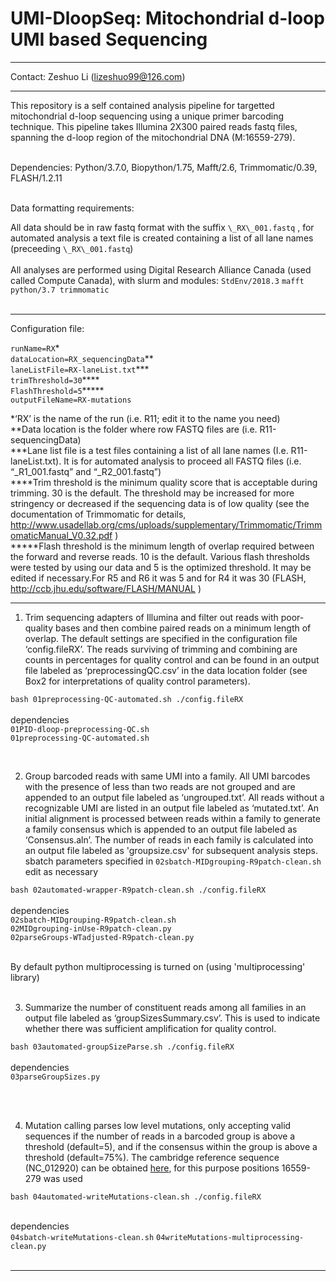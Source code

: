 # UMI-DloopSeq: Mitochondrial d-loop UMI based Sequencing

--------------

Contact: Zeshuo Li (lizeshuo99@126.com)

--------------

This repository is a self contained analysis pipeline for targetted mitochondrial d-loop sequencing using a unique primer barcoding technique.  This pipeline takes Illumina 2X300 paired reads fastq files, spanning the d-loop region of the mitochondrial DNA (M:16559-279).  

<br>
Dependencies: Python/3.7.0, Biopython/1.75, Mafft/2.6, Trimmomatic/0.39, FLASH/1.2.11
<br><br>

Data formatting requirements: <br>

All data should be in raw fastq format with the suffix `\_RX\_001.fastq` , for automated analysis a text file is created containing a list of all lane names (preceeding `\_RX\_001.fastq`)
<br><br>
All analyses are performed using Digital Research Alliance Canada (used called Compute Canada), with slurm and modules:
`StdEnv/2018.3`
`mafft python/3.7 trimmomatic`
<br><br>

----------------------


Configuration file:

`runName=RX`\*<br>
`dataLocation=RX_sequencingData`\*\*<br>
`laneListFile=RX-laneList.txt`\*\*\*<br>
`trimThreshold=30`\*\*\*\*<br>
`FlashThreshold=5`*****<br>
`outputFileName=RX-mutations`

\*‘RX’ is the name of the run (i.e. R11; edit it to the name you need)<br>
\*\*Data location is the folder where row FASTQ files are (i.e. R11-sequencingData)<br>
\*\*\*Lane list file is a test files containing a list of all lane names (I.e. R11-laneList.txt). It is for automated analysis to proceed all FASTQ files (i.e. “_R1_001.fastq” and “_R2_001.fastq”)<br>
\*\*\*\*Trim threshold is the minimum quality score that is acceptable during trimming. 30 is the default. The threshold may be increased for more stringency or decreased if the sequencing data is of low quality (see the documentation of Trimmomatic for details, http://www.usadellab.org/cms/uploads/supplementary/Trimmomatic/TrimmomaticManual_V0.32.pdf )<br>
\*\*\*\*\*Flash threshold is the minimum length of overlap required between the forward and reverse reads. 10 is the default. Various flash thresholds were tested by using our data and 5 is the optimized threshold. It may be edited if necessary.For R5 and R6 it was 5 and for R4 it was 30 (FLASH, http://ccb.jhu.edu/software/FLASH/MANUAL )<br>

----------------------


1. Trim sequencing adapters of Illumina and filter out reads with poor-quality bases and then combine paired reads on a minimum length of overlap. The default settings are specified in the configuration file ‘config.fileRX’. The reads surviving of trimming and combining are counts in percentages for quality control and can be found in an output file labeled as ‘preprocessingQC.csv’ in the data location folder (see Box2 for interpretations of quality control parameters).


  `bash 01preprocessing-QC-automated.sh ./config.fileRX`
<br><br>
dependencies<br>
`01PID-dloop-preprocessing-QC.sh`<br>
`01preprocessing-QC-automated.sh`<br>

<br>

2. Group barcoded reads with same UMI into a family. All UMI barcodes with the presence of less than two reads are not grouped and are appended to an output file labeled as ‘ungrouped.txt’. All reads without a recognizable UMI are listed in an output file labeled as ‘mutated.txt’.  An initial alignment is processed between reads within a family to generate a family consensus which is appended to an output file labeled as ‘Consensus.aln’. The number of reads in each family is calculated into an output file labeled as 'groupsize.csv' for subsequent analysis steps. <br>
sbatch parameters specified in `02sbatch-MIDgrouping-R9patch-clean.sh` edit as necessary

  `bash 02automated-wrapper-R9patch-clean.sh ./config.fileRX`
<br><br>
dependencies<br>
`02sbatch-MIDgrouping-R9patch-clean.sh`<br>
`02MIDgrouping-inUse-R9patch-clean.py`<br>
`02parseGroups-WTadjusted-R9patch-clean.py`<br><br>

By default python multiprocessing is turned on (using 'multiprocessing' library)
<br><br>

3. Summarize the number of constituent reads among all families in an output file labeled as ‘groupSizesSummary.csv’. This is used to indicate whether there was sufficient amplification for quality control.

  `bash 03automated-groupSizeParse.sh ./config.fileRX`
<br><br>
dependencies<br>
`03parseGroupSizes.py`


<br><br>

4. Mutation calling parses low level mutations, only accepting valid sequences if the number of reads in a barcoded group is above a threshold (default=5), and if the consensus within the group is above a threshold (default=75%).  The cambridge reference sequence (NC_012920) can be obtained [here](https://www.ncbi.nlm.nih.gov/nuccore/251831106), for this purpose positions 16559-279 was used

  `bash 04automated-writeMutations-clean.sh ./config.fileRX`<br><br>

dependencies<br>
`04sbatch-writeMutations-clean.sh`
`04writeMutations-multiprocessing-clean.py`
<br><br>

--------------------



